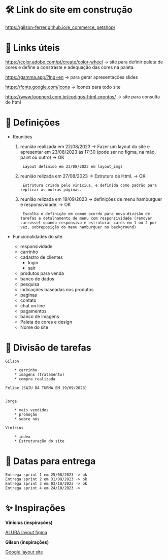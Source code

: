 # 🛠 Link do site em construção

https://gilson-ferrer.github.io/e_commerce_petshop/

# 📎 Links úteis

https://color.adobe.com/pt/create/color-wheel -> site para definir paleta de cores e define a constraste e adequação das cores na paleta.

https://gamma.app/?lng=en -> para gerar apresentações slides

https://fonts.google.com/icons -> ícones para todo site

https://www.loopnerd.com.br/codigos-html-prontos/ -> site para consulta de html 

# 📑 Definições

* Reuniões <br>

	1. reunião realizada em 22/08/2023 -> Fazer um layout do site e apresentar em 23/08/2023 ás 17:30 (pode ser no figma, na mão, paint ou outro) -> OK

			Layout definido em 23/08/2023 em layout_imgs 



	2. reunião relizada em 27/08/2023 -> Estrutura de Html. -> OK

			Estrutura criada pelo vinícius, e definida como padrão para replicar as outras páginas.


	3. reunião relizada em 19/09/2023 -> definições de menu hamburguer e responsividade. -> OK

			Escolha e definição em comum acordo para nova divisão de tarefas e detalhamento de menu com responsividade (remover carrossel quando responsivo e estruturar cards em 1 ou 2 por vez, sobreposição do menu hamburguer no background)





* Funcionalidades do site

	* responsividade
	* carrinho
	* cadastro de clientes
		- login
		- sair
	* produtos para venda
	* banco de dados
	* pesquisa
	* indicações baseadas nos produtos
	* paginas
	* contato
	* chat on line
	* pagamentos
	* banco de imagens
	* Paleta de cores e design
	* Nome do site
	
# 📌 Divisão de tarefas

	Gilson 

		* carrinho 
		* imagens (tratamento)
		* compra realizada

	Felipe (SAIU DA TURMA EM 19/09/2023)

	
	Jorge 

		* mais vendidos
		* promoção
		* sobre nós
	
	Vinícius 

		* index
		* Estruturação do site
	


# 📆 Datas para entrega

	Entrega sprint 1 em 25/08/2023 -> ok
	Entrega sprint 2 em 31/08/2023 -> ok
	Entrega sprint 3 em 03/10/2023 -> ok
	Entrega sprint 4 em 24/10/2023 ->



# ✨ Inspirações

**Vinícius (inspirações)** <br>


[ALURA layout figma](https://www.figma.com/file/RDLt5kw6wI9ipsMFw5C0ST/AluraBooks-(Copy)?type=design&node-id=37-94&mode=design)



**Gilson (inspirações)**<br>

[Google layout site](https://www.pettoco.com.br/?gclid=Cj0KCQjwuZGnBhD1ARIsACxbAVgz7xPIePkbV67GAeC65THiNpUT0Q8KqI9kfurVDadlhNBoRfXUsygaAkv4EALw_wcB)

